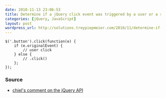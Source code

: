 ```yaml
---
date: 2010-11-13 23:06:53
title: Determine if a jQuery click event was triggered by a user or a script calling the .click() method
categories: [jQuery, JavaScript]
layout: post
wordpress_url: http://solutions.treypiepmeier.com/2010/11/determine-if-a-jquery-click-event-was-triggered-by-a-user-or-a-script-calling-the-click-method/
---
```

    $('.button').click(function(e) {
        if (e.originalEvent) {
            // user click
        } else {
            // .click()
        };  
    });

### Source
- [chiel's comment on the jQuery API](http://api.jquery.com/click/#comment-49384681)